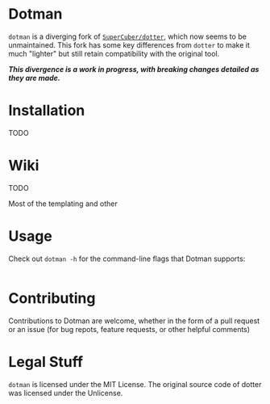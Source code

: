 # Dotman

`dotman` is a diverging fork of [`SuperCuber/dotter`](https://github.com/SuperCuber/dotter), which now seems to be unmaintained. This fork has some key differences from `dotter` to make it much "lighter" but still retain compatibility with the original tool.

___This divergence is a work in progress, with breaking changes detailed as they are made.___


# Installation

TODO

# Wiki
TODO

Most of the templating and other

# Usage

Check out `dotman -h` for the command-line flags that Dotman supports:

```

```

# Contributing
Contributions to Dotman are welcome, whether in the form of a pull request or an issue (for bug repots, feature requests, or other helpful comments)

# Legal Stuff

`dotman` is licensed under the MIT License.
The original source code of dotter was licensed under the Unlicense.